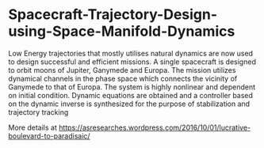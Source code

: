 # Spacecraft-Trajectory-Design-using-Space-Manifold-Dynamics
Low Energy trajectories that mostly utilises natural dynamics are now used to design successful and efficient missions. A single spacecraft is designed to orbit moons of Jupiter, Ganymede and Europa. The mission utilizes dynamical channels in the phase space which connects the vicinity of Ganymede to that of Europa. The system is highly nonlinear and dependent on initial condition. Dynamic equations are obtained and a controller based on the dynamic inverse is synthesized for the purpose of stabilization and trajectory tracking

More details at https://asresearches.wordpress.com/2016/10/01/lucrative-boulevard-to-paradisaic/
